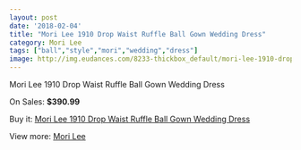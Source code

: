 ```yaml
---
layout: post
date: '2018-02-04'
title: "Mori Lee 1910 Drop Waist Ruffle Ball Gown Wedding Dress"
category: Mori Lee
tags: ["ball","style","mori","wedding","dress"]
image: http://img.eudances.com/8233-thickbox_default/mori-lee-1910-drop-waist-ruffle-ball-gown-wedding-dress.jpg
---
```

Mori Lee 1910 Drop Waist Ruffle Ball Gown Wedding Dress

On Sales: **$390.99**
<a href="https://www.eudances.com/en/mori-lee/2844-mori-lee-1910-drop-waist-ruffle-ball-gown-wedding-dress.html"><amp-img layout="responsive" width="600" height="600" src="//img.eudances.com/8233-thickbox_default/mori-lee-1910-drop-waist-ruffle-ball-gown-wedding-dress.jpg" alt="Mori Lee 1910 Drop Waist Ruffle Ball Gown Wedding Dress 0" /></a>
<a href="https://www.eudances.com/en/mori-lee/2844-mori-lee-1910-drop-waist-ruffle-ball-gown-wedding-dress.html"><amp-img layout="responsive" width="600" height="600" src="//img.eudances.com/8237-thickbox_default/mori-lee-1910-drop-waist-ruffle-ball-gown-wedding-dress.jpg" alt="Mori Lee 1910 Drop Waist Ruffle Ball Gown Wedding Dress 1" /></a>
<a href="https://www.eudances.com/en/mori-lee/2844-mori-lee-1910-drop-waist-ruffle-ball-gown-wedding-dress.html"><amp-img layout="responsive" width="600" height="600" src="//img.eudances.com/8236-thickbox_default/mori-lee-1910-drop-waist-ruffle-ball-gown-wedding-dress.jpg" alt="Mori Lee 1910 Drop Waist Ruffle Ball Gown Wedding Dress 2" /></a>
<a href="https://www.eudances.com/en/mori-lee/2844-mori-lee-1910-drop-waist-ruffle-ball-gown-wedding-dress.html"><amp-img layout="responsive" width="600" height="600" src="//img.eudances.com/8235-thickbox_default/mori-lee-1910-drop-waist-ruffle-ball-gown-wedding-dress.jpg" alt="Mori Lee 1910 Drop Waist Ruffle Ball Gown Wedding Dress 3" /></a>
<a href="https://www.eudances.com/en/mori-lee/2844-mori-lee-1910-drop-waist-ruffle-ball-gown-wedding-dress.html"><amp-img layout="responsive" width="600" height="600" src="//img.eudances.com/8234-thickbox_default/mori-lee-1910-drop-waist-ruffle-ball-gown-wedding-dress.jpg" alt="Mori Lee 1910 Drop Waist Ruffle Ball Gown Wedding Dress 4" /></a>

Buy it: [Mori Lee 1910 Drop Waist Ruffle Ball Gown Wedding Dress](https://www.eudances.com/en/mori-lee/2844-mori-lee-1910-drop-waist-ruffle-ball-gown-wedding-dress.html "Mori Lee 1910 Drop Waist Ruffle Ball Gown Wedding Dress")

View more: [Mori Lee](https://www.eudances.com/en/9-mori-lee "Mori Lee")